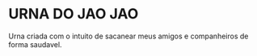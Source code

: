 # URNA DO JAO JAO

Urna criada com o intuito de sacanear meus amigos e companheiros de forma saudavel.
